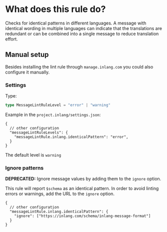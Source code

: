 # What does this rule do?

Checks for identical patterns in different languages.  A message with identical wording in multiple languages can indicate that the translations are redundant or can be combined into a single message to reduce translation effort.

## Manual setup

Besides installing the lint rule through `manage.inlang.com` you could also configure it manually.

### Settings

Type:

```ts
type MessageLintRuleLevel = "error" | "warning"
```

Example in the `project.inlang/settings.json`:

```jsonc
{
  // other configuration
  "messageLintRuleLevels": {
    "messageLintRule.inlang.identicalPattern": "error",
  }
}
```

The default level is `warning`

### Ignore patterns

**DEPRECATED:** Ignore message values by adding them to the `ignore` option.

This rule will report `$schema` as an identical pattern. In order to avoid
linting errors or warnings, add the URL to the `ignore` option.

```jsonc
{
  // other configuration
  "messageLintRule.inlang.identicalPattern": {
    "ignore": ["https://inlang.com/schema/inlang-message-format"]
  }
}
```
